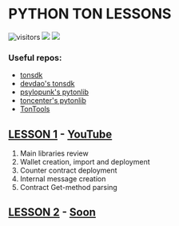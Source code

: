 # PYTHON TON LESSONS
![visitors](https://visitor-badge.glitch.me/badge?page\_id=yungwine.pyton-lessons.readme\&left\_color=gray\&right\_color=blue)
[![](https://img.shields.io/badge/%F0%9F%92%8E-TON-grey)](https://ton.org)
![](https://img.shields.io/github/last-commit/yungwine/pyton-lessons)

### Useful repos:
* [tonsdk](https://github.com/tonfactory/tonsdk)
* [devdao's tonsdk](https://github.com/devdaoteam/tonsdk)
* [psylopunk's pytonlib](https://github.com/psylopunk/pytonlib)
* [toncenter's pytonlib](https://github.com/toncenter/pytonlib)
* [TonTools](https://github.com/yungwine/TonTools)


## [LESSON 1](https://github.com/yungwine/pyton-lessons/tree/master/lesson-1) - [YouTube]()

1. Main libraries review
2. Wallet creation, import and deployment
3. Counter contract deployment
4. Internal message creation
5. Contract Get-method parsing

## [LESSON 2](https://github.com/yungwine/pyton-lessons/tree/master/lesson-2) - [Soon]()
